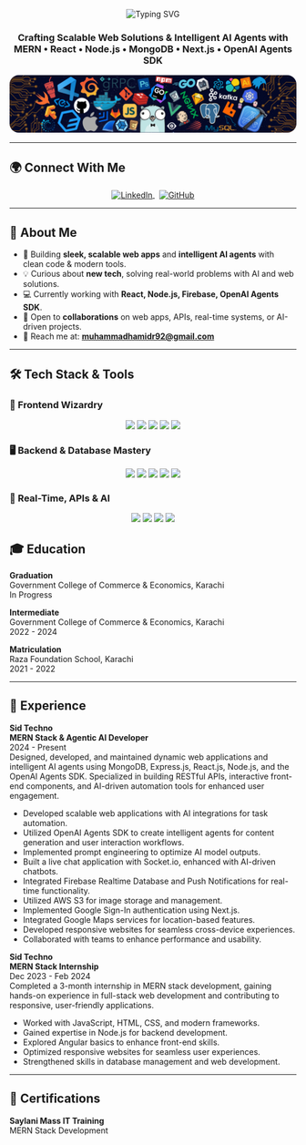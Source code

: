 <p align="center">
  <img src="https://readme-typing-svg.herokuapp.com?font=Fira+Code&size=28&pause=1000&color=61DAFB&center=true&vCenter=true&width=800&lines=Hello,+I'm+Muhammad+Hamid+Raza!" alt="Typing SVG" />
</p>

<h3 align="center">Crafting Scalable Web Solutions & Intelligent AI Agents with MERN • React • Node.js • MongoDB • Next.js • OpenAI Agents SDK</h3>

<p align="center">
  <img alt="Coding" style="border-radius:16px;" src="./background.png" width="600">
</p>

---

## 🌍 Connect With Me

<p align="center">
 <a href="https://linkedin.com/in/hamid-raza-b249162a8" target="_blank">
    <img align="center" src="https://raw.githubusercontent.com/rahuldkjain/github-profile-readme-generator/master/src/images/icons/Social/linked-in-alt.svg" alt="LinkedIn" height="30" width="40" />
  </a>
   
  <a href="https://github.com/muhammadhamidraza" target="_blank">
    <img align="center" src="https://raw.githubusercontent.com/rahuldkjain/github-profile-readme-generator/master/src/images/icons/Social/github.svg" alt="GitHub" height="30" width="40" />
  </a>
</p>

---

## 🌟 About Me

- 🚀 Building **sleek, scalable web apps** and **intelligent AI agents** with clean code & modern tools.
- 💡 Curious about **new tech**, solving real-world problems with AI and web solutions.
- 💻 Currently working with **React, Node.js, Firebase, OpenAI Agents SDK**.
- 🤝 Open to **collaborations** on web apps, APIs, real-time systems, or AI-driven projects.
- 📧 Reach me at: **muhammadhamidr92@gmail.com**

---

## 🛠️ Tech Stack & Tools

### 🎨 Frontend Wizardry
<p align="center">
  <img src="https://img.shields.io/badge/HTML5-E34F26?style=for-the-badge&logo=html5&logoColor=white"/>
  <img src="https://img.shields.io/badge/CSS3-1572B6?style=for-the-badge&logo=css3&logoColor=white"/>
  <img src="https://img.shields.io/badge/JavaScript-F7DF1E?style=for-the-badge&logo=javascript&logoColor=black"/>
  <img src="https://img.shields.io/badge/React-61DAFB?style=for-the-badge&logo=react&logoColor=black"/>
  <img src="https://img.shields.io/badge/Next.js-000000?style=for-the-badge&logo=nextdotjs&logoColor=white"/>
</p>

### 🖥️ Backend & Database Mastery
<p align="center">
  <img src="https://img.shields.io/badge/Node.js-339933?style=for-the-badge&logo=node.js&logoColor=white"/>
  <img src="https://img.shields.io/badge/Express.js-404D59?style=for-the-badge&logo=express&logoColor=white"/>
  <img src="https://img.shields.io/badge/MongoDB-47A248?style=for-the-badge&logo=mongodb&logoColor=white"/>
  <img src="https://img.shields.io/badge/Firebase-FFCA28?style=for-the-badge&logo=firebase&logoColor=black"/>
  <img src="https://img.shields.io/badge/AWS_S3-569A31?style=for-the-badge&logo=amazonaws&logoColor=white"/>
</p>

### 🔗 Real-Time, APIs & AI
<p align="center">
  <img src="https://img.shields.io/badge/Socket.io-010101?style=for-the-badge&logo=socket.io&logoColor=white"/>
  <img src="https://img.shields.io/badge/Stripe-008CDD?style=for-the-badge&logo=stripe&logoColor=white"/>
  <img src="https://img.shields.io/badge/Postman-FF6C37?style=for-the-badge&logo=postman&logoColor=white"/>
  <img src="https://img.shields.io/badge/OpenAI-412991?style=for-the-badge&logo=openai&logoColor=white"/>
</p>



## 🎓 Education

**Graduation**  
Government College of Commerce & Economics, Karachi  
In Progress  

**Intermediate**  
Government College of Commerce & Economics, Karachi  
2022 - 2024  

**Matriculation**  
Raza Foundation School, Karachi  
2021 - 2022  

---

## 💼 Experience

**Sid Techno**  
**MERN Stack & Agentic AI Developer**  
2024 - Present  
Designed, developed, and maintained dynamic web applications and intelligent AI agents using MongoDB, Express.js, React.js, Node.js, and the OpenAI Agents SDK. Specialized in building RESTful APIs, interactive front-end components, and AI-driven automation tools for enhanced user engagement.

- Developed scalable web applications with AI integrations for task automation.  
- Utilized OpenAI Agents SDK to create intelligent agents for content generation and user interaction workflows.  
- Implemented prompt engineering to optimize AI model outputs.  
- Built a live chat application with Socket.io, enhanced with AI-driven chatbots.  
- Integrated Firebase Realtime Database and Push Notifications for real-time functionality.  
- Utilized AWS S3 for image storage and management.  
- Implemented Google Sign-In authentication using Next.js.  
- Integrated Google Maps services for location-based features.  
- Developed responsive websites for seamless cross-device experiences.  
- Collaborated with teams to enhance performance and usability.  

**Sid Techno**  
**MERN Stack Internship**  
Dec 2023 - Feb 2024  
Completed a 3-month internship in MERN stack development, gaining hands-on experience in full-stack web development and contributing to responsive, user-friendly applications.

- Worked with JavaScript, HTML, CSS, and modern frameworks.  
- Gained expertise in Node.js for backend development.  
- Explored Angular basics to enhance front-end skills.  
- Optimized responsive websites for seamless user experiences.  
- Strengthened skills in database management and web development.  

---

## 🏅 Certifications

**Saylani Mass IT Training**  
MERN Stack Development
